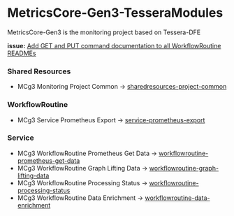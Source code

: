 # MetricsCore-Gen3-TesseraModules
MetricsCore-Gen3 is the monitoring project based on Tessera-DFE

**issue:** [Add GET and PUT command documentation to all WorkflowRoutine READMEs](issue-add-get-put-docs.md)

### Shared Resources
- MCg3 Monitoring Project Common -> [sharedresources-project-common](sharedresources-project-common)

### WorkflowRoutine
- MCg3 Service Prometheus Export -> [service-prometheus-export](service-prometheus-export)

### Service 
- MCg3 WorkflowRoutine Prometheus Get Data -> [workflowroutine-prometheus-get-data](workflowroutine-prometheus-get-data)
- MCg3 WorkflowRoutine Graph Lifting Data -> [workflowroutine-graph-lifting-data](workflowroutine-graph-lifting-data)
- MCg3 WorkflowRoutine Processing Status -> [workflowroutine-processing-status](workflowroutine-processing-status)
- MCg3 WorkflowRoutine Data Enrichment -> [workflowroutine-data-enrichment](workflowroutine-data-enrichment)

